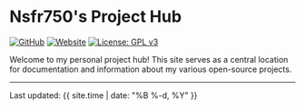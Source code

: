 # Nsfr750's Project Hub

[![GitHub](https://img.shields.io/badge/GitHub-Nsfr750-181717?style=for-the-badge&logo=github)](https://github.com/Nsfr750)
[![Website](https://img.shields.io/website?down_message=offline&style=for-the-badge&up_color=blue&up_message=online&url=https%3A%2F%2Fnsfr750.github.io)](https://nsfr750.github.io)
[![License: GPL v3](https://img.shields.io/badge/License-GPLv3-blue.svg?style=for-the-badge)](https://www.gnu.org/licenses/gpl-3.0)

Welcome to my personal project hub! This site serves as a central location for documentation and information about my various open-source projects.

---

Last updated: {{ site.time | date: "%B %-d, %Y" }}
